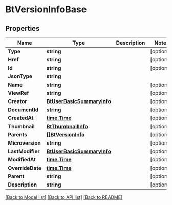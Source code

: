 # BtVersionInfoBase

## Properties

Name | Type | Description | Notes
------------ | ------------- | ------------- | -------------
**Type** | **string** |  | [optional] 
**Href** | **string** |  | [optional] 
**Id** | **string** |  | [optional] 
**JsonType** | **string** |  | 
**Name** | **string** |  | [optional] 
**ViewRef** | **string** |  | [optional] 
**Creator** | [**BtUserBasicSummaryInfo**](BTUserBasicSummaryInfo.md) |  | [optional] 
**DocumentId** | **string** |  | [optional] 
**CreatedAt** | [**time.Time**](time.Time.md) |  | [optional] 
**Thumbnail** | [**BtThumbnailInfo**](BTThumbnailInfo.md) |  | [optional] 
**Parents** | [**[]BtVersionInfo**](BTVersionInfo.md) |  | [optional] 
**Microversion** | **string** |  | [optional] 
**LastModifier** | [**BtUserBasicSummaryInfo**](BTUserBasicSummaryInfo.md) |  | [optional] 
**ModifiedAt** | [**time.Time**](time.Time.md) |  | [optional] 
**OverrideDate** | [**time.Time**](time.Time.md) |  | [optional] 
**Parent** | **string** |  | [optional] 
**Description** | **string** |  | [optional] 

[[Back to Model list]](../README.md#documentation-for-models) [[Back to API list]](../README.md#documentation-for-api-endpoints) [[Back to README]](../README.md)


